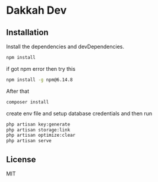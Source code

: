 # Dakkah Dev

## Installation
Install the dependencies and devDependencies.
```sh
npm install 
```
if  got npm error then try this
```sh
npm install -g npm@6.14.8
```
After that
```sh
composer install
```
create env file and setup database credentials and then run
```sh
php artisan key:generate
php artisan storage:link
php artisan optimize:clear
php artisan serve
```

## License

MIT


